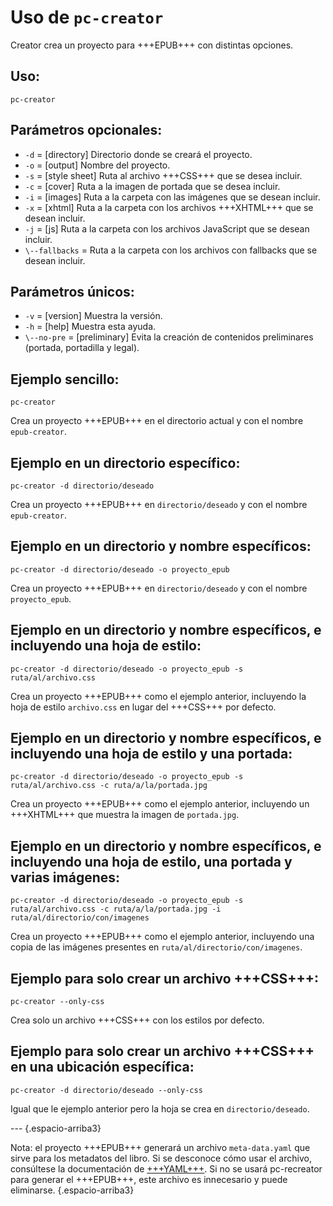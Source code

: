 # Uso de `pc-creator`

Creator crea un proyecto para +++EPUB+++ con distintas opciones.

## Uso:

```
pc-creator
```

## Parámetros opcionales:

* `-d` = [directory] Directorio donde se creará el proyecto.
* `-o` = [output] Nombre del proyecto.
* `-s` = [style sheet] Ruta al archivo +++CSS+++ que se desea incluir.
* `-c` = [cover] Ruta a la imagen de portada que se desea incluir.
* `-i` = [images] Ruta a la carpeta con las imágenes que se desean incluir.
* `-x` = [xhtml] Ruta a la carpeta con los archivos +++XHTML+++ que se desean incluir.
* `-j` = [js] Ruta a la carpeta con los archivos JavaScript que se desean incluir.
* `\--fallbacks` = Ruta a la carpeta con los archivos con fallbacks que se desean incluir.

## Parámetros únicos:

* `-v` = [version] Muestra la versión.
* `-h` = [help] Muestra esta ayuda.
* `\--no-pre` = [preliminary] Evita la creación de contenidos preliminares (portada, portadilla y legal).

## Ejemplo sencillo:

```
pc-creator
```

Crea un proyecto +++EPUB+++ en el directorio actual y con el nombre `epub-creator`.

## Ejemplo en un directorio específico:

```
pc-creator -d directorio/deseado
```

Crea un proyecto +++EPUB+++ en `directorio/deseado` y con el nombre `epub-creator`.

## Ejemplo en un directorio y nombre específicos:

```
pc-creator -d directorio/deseado -o proyecto_epub
```

Crea un proyecto +++EPUB+++ en `directorio/deseado` y con el nombre `proyecto_epub`.

## Ejemplo en un directorio y nombre específicos, e incluyendo una hoja de estilo:

```
pc-creator -d directorio/deseado -o proyecto_epub -s ruta/al/archivo.css
```

Crea un proyecto +++EPUB+++ como el ejemplo anterior, incluyendo la hoja de estilo `archivo.css` en lugar del +++CSS+++ por defecto.

## Ejemplo en un directorio y nombre específicos, e incluyendo una hoja de estilo y una portada:

```
pc-creator -d directorio/deseado -o proyecto_epub -s ruta/al/archivo.css -c ruta/a/la/portada.jpg
```

Crea un proyecto +++EPUB+++ como el ejemplo anterior, incluyendo un +++XHTML+++ que muestra la imagen de `portada.jpg`.

## Ejemplo en un directorio y nombre específicos, e incluyendo una hoja de estilo, una portada y varias imágenes:

```
pc-creator -d directorio/deseado -o proyecto_epub -s ruta/al/archivo.css -c ruta/a/la/portada.jpg -i ruta/al/directorio/con/imagenes
```

Crea un proyecto +++EPUB+++ como el ejemplo anterior, incluyendo una copia de las imágenes presentes en `ruta/al/directorio/con/imagenes`.

## Ejemplo para solo crear un archivo +++CSS+++:

```
pc-creator --only-css
```

Crea solo un archivo +++CSS+++ con los estilos por defecto.

## Ejemplo para solo crear un archivo +++CSS+++ en una ubicación específica:

```
pc-creator -d directorio/deseado --only-css
```

Igual que le ejemplo anterior pero la hoja se crea en `directorio/deseado`.

--- {.espacio-arriba3}

Nota: el proyecto +++EPUB+++ generará un archivo `meta-data.yaml` que sirve para los metadatos del libro. Si se desconoce cómo usar el archivo, consúltese la documentación de [+++YAML+++](yaml.html). Si no se usará pc-recreator para generar el +++EPUB+++, este archivo es innecesario y puede eliminarse. {.espacio-arriba3}
